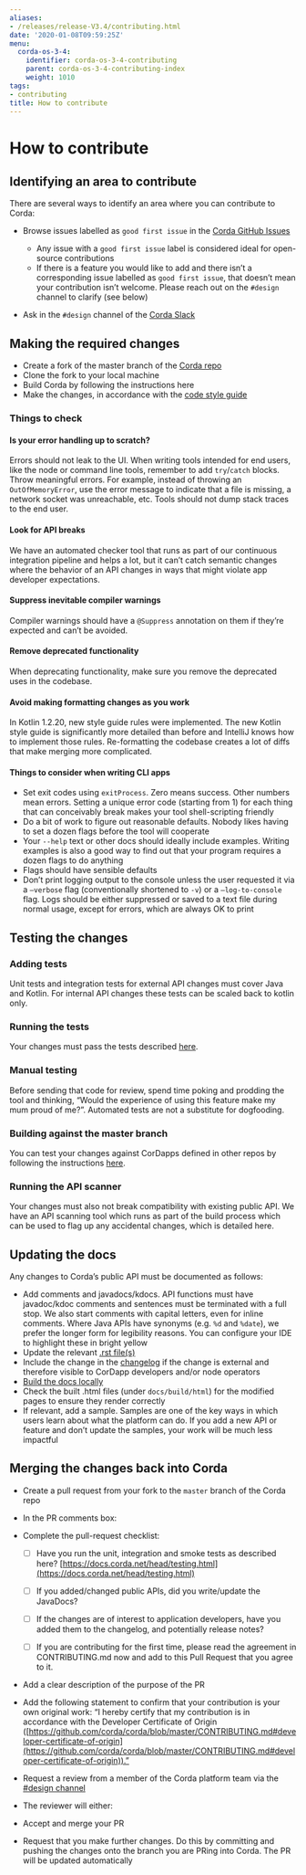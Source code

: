 ```yaml
---
aliases:
- /releases/release-V3.4/contributing.html
date: '2020-01-08T09:59:25Z'
menu:
  corda-os-3-4:
    identifier: corda-os-3-4-contributing
    parent: corda-os-3-4-contributing-index
    weight: 1010
tags:
- contributing
title: How to contribute
---
```



# How to contribute


## Identifying an area to contribute

There are several ways to identify an area where you can contribute to Corda:


* Browse issues labelled as `good first issue` in the
[Corda GitHub Issues](https://github.com/corda/corda/issues?q=is%3Aopen+is%3Aissue+label%3A%22good+first+issue%22)
    * Any issue with a `good first issue` label is considered ideal for open-source contributions
    * If there is a feature you would like to add and there isn’t a corresponding issue labelled as `good first issue`,
that doesn’t mean your contribution isn’t welcome. Please reach out on the `#design` channel to clarify (see
below)


* Ask in the `#design` channel of the [Corda Slack](https://slack.corda.net/)


## Making the required changes


* Create a fork of the master branch of the [Corda repo](https://github.com/corda/corda)
* Clone the fork to your local machine
* Build Corda by following the instructions here
* Make the changes, in accordance with the [code style guide](codestyle.md)


### Things to check


#### Is your error handling up to scratch?

Errors should not leak to the UI. When writing tools intended for end users, like the node or command line tools,
remember to add `try`/`catch` blocks. Throw meaningful errors. For example, instead of throwing an
`OutOfMemoryError`, use the error message to indicate that a file is missing, a network socket was unreachable, etc.
Tools should not dump stack traces to the end user.


#### Look for API breaks

We have an automated checker tool that runs as part of our continuous integration pipeline and helps a lot, but it
can’t catch semantic changes where the behavior of an API changes in ways that might violate app developer expectations.


#### Suppress inevitable compiler warnings

Compiler warnings should have a `@Suppress` annotation on them if they’re expected and can’t be avoided.


#### Remove deprecated functionality

When deprecating functionality, make sure you remove the deprecated uses in the codebase.


#### Avoid making formatting changes as you work

In Kotlin 1.2.20, new style guide rules were implemented. The new Kotlin style guide is significantly more detailed
than before and IntelliJ knows how to implement those rules. Re-formatting the codebase creates a lot of diffs that
make merging more complicated.


#### Things to consider when writing CLI apps


* Set exit codes using `exitProcess`. Zero means success. Other numbers mean errors. Setting a unique error code
(starting from 1) for each thing that can conceivably break makes your tool shell-scripting friendly
* Do a bit of work to figure out reasonable defaults. Nobody likes having to set a dozen flags before the tool will
cooperate
* Your `--help` text or other docs should ideally include examples. Writing examples is also a good way to find out
that your program requires a dozen flags to do anything
* Flags should have sensible defaults
* Don’t print logging output to the console unless the user requested it via a `–verbose` flag (conventionally
shortened to `-v`) or a `–log-to-console` flag. Logs should be either suppressed or saved to a text file during
normal usage, except for errors, which are always OK to print


## Testing the changes


### Adding tests

Unit tests and integration tests for external API changes must cover Java and Kotlin. For internal API changes these
tests can be scaled back to kotlin only.


### Running the tests

Your changes must pass the tests described [here](testing.md).


### Manual testing

Before sending that code for review, spend time poking and prodding the tool and thinking, “Would the experience of
using this feature make my mum proud of me?”. Automated tests are not a substitute for dogfooding.


### Building against the master branch

You can test your changes against CorDapps defined in other repos by following the instructions
[here](building-against-master.md).


### Running the API scanner

Your changes must also not break compatibility with existing public API. We have an API scanning tool which runs as part of the build
process which can be used to flag up any accidental changes, which is detailed here.


## Updating the docs

Any changes to Corda’s public API must be documented as follows:


* Add comments and javadocs/kdocs. API functions must have javadoc/kdoc comments and sentences must be terminated
with a full stop. We also start comments with capital letters, even for inline comments. Where Java APIs have
synonyms (e.g. `%d` and `%date`), we prefer the longer form for legibility reasons. You can configure your IDE
to highlight these in bright yellow
* Update the relevant [.rst file(s)](https://github.com/corda/corda/tree/master/docs/source)
* Include the change in the [changelog](changelog.md) if the change is external and therefore visible to CorDapp
developers and/or node operators
* [Build the docs locally](building-the-docs.md)
* Check the built .html files (under `docs/build/html`) for the modified pages to ensure they render correctly
* If relevant, add a sample. Samples are one of the key ways in which users learn about what the platform can do.
If you add a new API or feature and don’t update the samples, your work will be much less impactful


## Merging the changes back into Corda


* Create a pull request from your fork to the `master` branch of the Corda repo
* In the PR comments box:



* Complete the pull-request checklist:
    * [ ] Have you run the unit, integration and smoke tests as described here? [https://docs.corda.net/head/testing.html](https://docs.corda.net/head/testing.html)
    * [ ] If you added/changed public APIs, did you write/update the JavaDocs?
    * [ ] If the changes are of interest to application developers, have you added them to the changelog, and potentially
release notes?
    * [ ] If you are contributing for the first time, please read the agreement in CONTRIBUTING.md now and add to this
Pull Request that you agree to it.


* Add a clear description of the purpose of the PR
* Add the following statement to confirm that your contribution is your own original work: “I hereby certify that my contribution is in accordance with the Developer Certificate of Origin ([https://github.com/corda/corda/blob/master/CONTRIBUTING.md#developer-certificate-of-origin](https://github.com/corda/corda/blob/master/CONTRIBUTING.md#developer-certificate-of-origin)).”



* Request a review from a member of the Corda platform team via the [#design channel](https://slack.corda.net/)
* The reviewer will either:



* Accept and merge your PR
* Request that you make further changes. Do this by committing and pushing the changes onto the branch you are PRing
into Corda. The PR will be updated automatically


